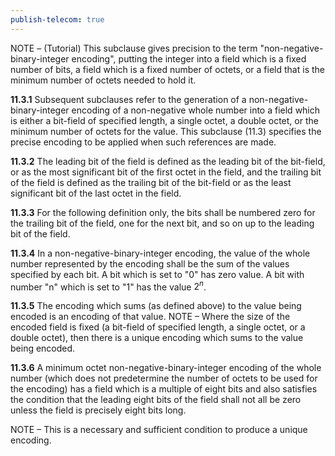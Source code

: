 ```yaml
---
publish-telecom: true
---
```


NOTE – (Tutorial) This subclause gives precision to the term "non-negative-binary-integer encoding", putting the integer into a field which is a fixed number of bits, a field which is a fixed number of octets, or a field that is the minimum number of octets needed to hold it.

**11.3.1** Subsequent subclauses refer to the generation of a non-negative-binary-integer encoding of a non-negative whole number into a field which is either a bit-field of specified length, a single octet, a double octet, or the minimum number of octets for the value. This subclause (11.3) specifies the precise encoding to be applied when such references are made.

**11.3.2** The leading bit of the field is defined as the leading bit of the bit-field, or as the most significant bit of the first octet in the field, and the trailing bit of the field is defined as the trailing bit of the bit-field or as the least significant bit of the last octet in the field.

**11.3.3** For the following definition only, the bits shall be numbered zero for the trailing bit of the field, one for the next bit, and so on up to the leading bit of the field.

**11.3.4** In a non-negative-binary-integer encoding, the value of the whole number represented by the encoding shall be the sum of the values specified by each bit. A bit which is set to "0" has zero value. A bit with number "n" which is set to "1" has the value $2^n$.

**11.3.5** The encoding which sums (as defined above) to the value being encoded is an encoding of that value. NOTE – Where the size of the encoded field is fixed (a bit-field of specified length, a single octet, or a double octet), then there is a unique encoding which sums to the value being encoded.

**11.3.6** A minimum octet non-negative-binary-integer encoding of the whole number (which does not predetermine the number of octets to be used for the encoding) has a field which is a multiple of eight bits and also satisfies the condition that the leading eight bits of the field shall not all be zero unless the field is precisely eight bits long.

NOTE – This is a necessary and sufficient condition to produce a unique encoding.
